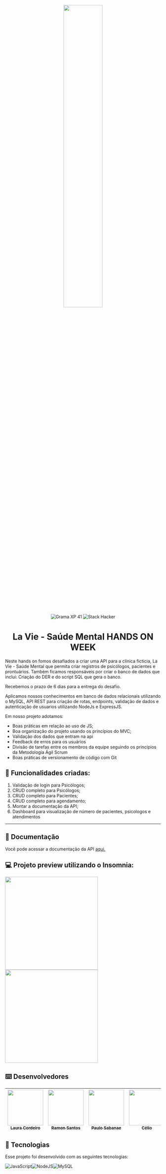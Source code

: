 <p align="center">
  <img src="https://user-images.githubusercontent.com/90655270/161388302-145d58d6-723a-4dc1-97e7-80133dfa4c3a.png" width="50%">
</p>


<p align="center">
  <img alt="Grama XP 41" src="https://img.shields.io/static/v1?label=XP&message=41&color=success&labelColor=grey">

  <img alt="Stack Hacker" src="https://img.shields.io/static/v1?label=stack&message=hacker&color=success&labelColor=grey">



<h1 align="center">La Vie - Saúde Mental HANDS ON WEEK </h1>

Neste hands on fomos desafiados a criar uma API para a clínica ficticia, La Vie - Saúde Mental que permita criar registros de psicólogos, pacientes e prontuários. Também ficamos responsáveis por criar o banco de dados que inclui: Criação do DER e do script SQL que gera o banco.

Recebemos o prazo de 6 dias para a entrega do desafio.

Aplicamos nossos conhecimentos em banco de dados relacionais utilizando o MySQL, API REST para criação de rotas, endpoints, validação de dados e autenticação de usuarios utilizando NodeJs e ExpressJS.

Em nosso projeto adotamos: 

 - Boas práticas em relação ao uso de JS;
 - Boa organização do projeto usando os princípios do MVC;
 - Validação dos dados que entram na api
 - Feedback de erros para os usuários
 - Divisão de tarefas entre os membros da equipe seguindo os princípios da Metodologia Ágil Scrum
 - Boas práticas de versionamento de código com Git


## :memo: Funcionalidades criadas: 

1. Validação de login para Psicólogos;
2. CRUD completo para Psicólogos;
3. CRUD completo para Pacientes;
4. CRUD completo para agendamento;
5. Montar a documentação da API;
6. Dashboard para visualização de número de pacientes, psicologos e atendimentos

---


## :page_with_curl: Documentação

Você pode acessar a documentação da API [aqui.](https://projeto-lavie.vercel.app/)

## :computer: Projeto preview utilizando o Insomnia:

<img src="https" width=300> <img src="https" width=300>


## :keyboard: Desenvolvedores
[<img src="https://avatars.githubusercontent.com/u/92588463?v=4" width=115> <br> <sub>Laura Cordeiro </sub>](https://github.com/laura-cordeiro) | [<img src="https://avatars.githubusercontent.com/u/90655270?v=4" width=115> <br> <sub>Ramon Santos</sub>](https://github.com/RamonesQ) | [<img src="https://avatars.githubusercontent.com/u/100443496?v=4 " width=115> <br> <sub>Paulo Sabanae</sub>](https://github.com/psabanae) | [<img src="https://avatars.githubusercontent.com/u/84211994?v=4" width=115> <br> <sub>Célio</sub>](https://github.com/csz8) | [<img src="https://avatars.githubusercontent.com/u/89550095?v=4" width=115> <br> <sub>Cintia Macchia </sub>](https://github.com/CintiaMacchia)
| :---: | :---: | :---: | :---: | :---: |


## :rocket: Tecnologias
Esse projeto foi desenvolvido com as seguintes tecnologias:

![JavaScript](https://img.shields.io/badge/-JavaScipt-yellow)![NodeJS](https://img.shields.io/badge/-NODE.JS-brightgreen)![MySQL](https://img.shields.io/badge/-MySQL-blue)
